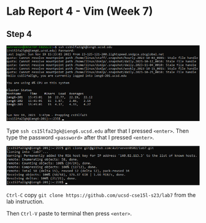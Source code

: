# Lab Report 4 - Vim (Week 7)

**Step 4**
---
![Image](step4.png)

Type `ssh cs15lfa23gk@ieng6.ucsd.edu` after that I pressed `<enter>`.
Then type the password `<password>` after that I pressed `<enter>`.

![Image](step5.png)

`Ctrl-C` copy `git clone https://github.com/ucsd-cse15l-s23/lab7` from the lab instruction.

Then `Ctrl-V` paste to terminal then press `<enter>`.
